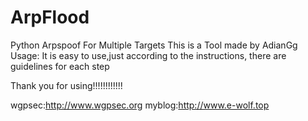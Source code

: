 # ArpFlood
Python Arpspoof For Multiple Targets
This is a Tool made by AdianGg
Usage:
It is easy to use,just according to the instructions, there are guidelines for each step


Thank you for using!!!!!!!!!!!!


wgpsec:http://www.wgpsec.org
myblog:http://www.e-wolf.top
